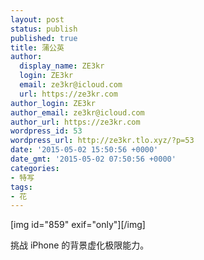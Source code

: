 ```yaml
---
layout: post
status: publish
published: true
title: 蒲公英
author:
  display_name: ZE3kr
  login: ZE3kr
  email: ze3kr@icloud.com
  url: https://ze3kr.com
author_login: ZE3kr
author_email: ze3kr@icloud.com
author_url: https://ze3kr.com
wordpress_id: 53
wordpress_url: http://ze3kr.tlo.xyz/?p=53
date: '2015-05-02 15:50:56 +0000'
date_gmt: '2015-05-02 07:50:56 +0000'
categories:
- 特写
tags:
- 花
---
```

<p>[img id="859" exif="only"][/img]</p>
<p>挑战 iPhone 的背景虚化极限能力。</p>
